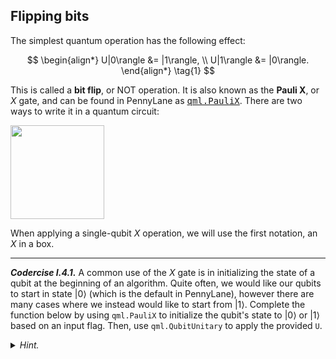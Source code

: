 ## Flipping bits

The simplest quantum operation has the following effect:

$$
\begin{align*}
U|0\rangle &= |1\rangle, \\
U|1\rangle &= |0\rangle.
\end{align*} \tag{1}
$$

This is called a **bit flip**, or NOT operation. It is also known as the **Pauli
X**, or $X$ gate, and can be found in PennyLane as <a
href="https://pennylane.readthedocs.io/en/stable/code/api/pennylane.PauliX.html"
target="_blank"><tt>qml.PauliX</tt></a>. There are two ways to write it in a
quantum circuit:

<img src="pics/x.svg" alt="" width="150px">

When applying a single-qubit $X$ operation, we will use the first notation, an
$X$ in a box.

---

***Codercise I.4.1.*** A common use of the $X$ gate is in initializing the state
   of a qubit at the beginning of an algorithm. Quite often, we would like our
   qubits to start in state $\vert 0 \rangle$ (which is the default in
   PennyLane), however there are many cases where we instead would like to start
   from $|1\rangle$. Complete the function below by using `qml.PauliX` to
   initialize the qubit's state to $\vert 0 \rangle$ or $\vert 1 \rangle$ based
   on an input flag. Then, use `qml.QubitUnitary` to apply the provided `U`.

<details>
  <summary><i>Hint.</i></summary>

The `PauliX` operation is a non-parametrized gate, meaning to call it in PennyLane,
all we need to do is specify the wires:

<pre>
qml.PauliX(wires=wire)</pre>

</details>